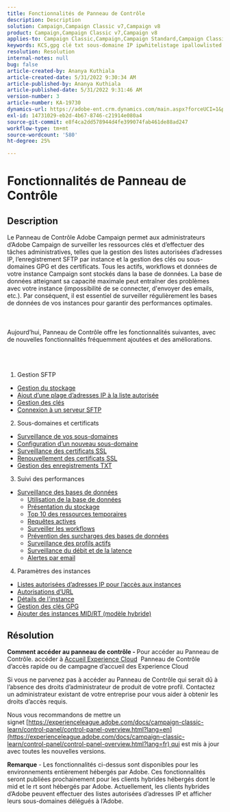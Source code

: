 ```yaml
---
title: Fonctionnalités de Panneau de Contrôle
description: Description
solution: Campaign,Campaign Classic v7,Campaign v8
product: Campaign,Campaign Classic v7,Campaign v8
applies-to: Campaign Classic,Campaign,Campaign Standard,Campaign Classic v7,Campaign v8
keywords: KCS,gpg clé txt sous-domaine IP ipwhitelistage ipallowlisted ip liste liste autorisée liste liste autorisée délégation de workflow de base de données cname csr ssl sftp débit de surveillance d’autorisation d’url txt csl
resolution: Resolution
internal-notes: null
bug: false
article-created-by: Ananya Kuthiala
article-created-date: 5/31/2022 9:30:34 AM
article-published-by: Ananya Kuthiala
article-published-date: 5/31/2022 9:31:46 AM
version-number: 3
article-number: KA-19730
dynamics-url: https://adobe-ent.crm.dynamics.com/main.aspx?forceUCI=1&pagetype=entityrecord&etn=knowledgearticle&id=6454a850-c4e0-ec11-bb3d-000d3a33df98
exl-id: 14731029-eb2d-4b67-8746-c21914e080a4
source-git-commit: e8f4ca2dd578944d4fe399074fab461de88ad247
workflow-type: tm+mt
source-wordcount: '580'
ht-degree: 25%

---
```


# Fonctionnalités de Panneau de Contrôle

## Description


Le Panneau de Contrôle Adobe Campaign permet aux administrateurs d’Adobe Campaign de surveiller les ressources clés et d’effectuer des tâches administratives, telles que la gestion des listes autorisées d’adresses IP, l’enregistrement SFTP par instance et la gestion des clés ou sous-domaines GPG et des certificats. Tous les actifs, workflows et données de votre instance Campaign sont stockés dans la base de données. La base de données atteignant sa capacité maximale peut entraîner des problèmes avec votre instance (impossibilité de se connecter, d&#39;envoyer des emails, etc.). Par conséquent, il est essentiel de surveiller régulièrement les bases de données de vos instances pour garantir des performances optimales.
<br><br> <br><br>
Aujourd’hui, Panneau de Contrôle offre les fonctionnalités suivantes, avec de nouvelles fonctionnalités fréquemment ajoutées et des améliorations.
<br><br> <br><br>
1. Gestion SFTP

- [Gestion du stockage](https://experienceleague.adobe.com/docs/control-panel/using/sftp-management/sftp-storage-management.html?lang=en)
- [Ajout d’une plage d’adresses IP à la liste autorisée](https://experienceleague.adobe.com/docs/control-panel/using/sftp-management/ip-range-allow-listing.html?lang=en)
- [Gestion des clés](https://experienceleague.adobe.com/docs/control-panel/using/sftp-management/key-management.html?lang=fr)
- [Connexion à un serveur SFTP](https://experienceleague.adobe.com/docs/control-panel/using/sftp-management/logging-into-sftp-server.html?lang=en)




2. Sous-domaines et certificats

- [Surveillance de vos sous-domaines](https://experienceleague.adobe.com/docs/control-panel/using/subdomains-and-certificates/monitoring-subdomains.html?lang=en)
- [Configuration d’un nouveau sous-domaine](https://experienceleague.adobe.com/docs/control-panel/using/subdomains-and-certificates/setting-up-new-subdomain.html?lang=en)
- [Surveillance des certificats SSL](https://experienceleague.adobe.com/docs/control-panel/using/subdomains-and-certificates/monitoring-ssl-certificates.html?lang=en)
- [Renouvellement des certificats SSL](https://experienceleague.adobe.com/docs/control-panel/using/subdomains-and-certificates/renewing-subdomain-certificate.html?lang=fr)
- [Gestion des enregistrements TXT](https://experienceleague.adobe.com/docs/control-panel/using/subdomains-and-certificates/managing-txt-records.html?lang=en)




3. Suivi des performances

- [Surveillance des bases de données](https://experienceleague.adobe.com/docs/control-panel/using/performance-monitoring/database-monitoring/database-monitoring.html?lang=fr)
   - [Utilisation de la base de données](https://experienceleague.adobe.com/docs/control-panel/using/performance-monitoring/database-monitoring/database-utilization.html?lang=en)
   - [Présentation du stockage](https://experienceleague.adobe.com/docs/control-panel/using/performance-monitoring/database-monitoring/database-storage-overview.html?lang=en)
   - [Top 10 des ressources temporaires](https://experienceleague.adobe.com/docs/control-panel/using/performance-monitoring/database-monitoring/database-top-ten-resources.html?lang=en)
   - [Requêtes actives](https://experienceleague.adobe.com/docs/control-panel/using/performance-monitoring/database-monitoring/database-active-queries.html?lang=en)
   - [Surveiller les workflows](https://experienceleague.adobe.com/docs/control-panel/using/performance-monitoring/database-monitoring/workflow-monitoring.html?lang=en)
   - [Prévention des surcharges des bases de données](https://experienceleague.adobe.com/docs/control-panel/using/performance-monitoring/database-monitoring/database-preventing-overload.html?lang=en)
   - [Surveillance des profils actifs](https://experienceleague.adobe.com/docs/control-panel/using/performance-monitoring/active-profiles-monitoring.html?lang=en)
   - [Surveillance du débit et de la latence](https://experienceleague.adobe.com/docs/control-panel/using/performance-monitoring/thoughputs-latencies.html?lang=en)
   - [Alertes par email](https://experienceleague.adobe.com/docs/control-panel/using/performance-monitoring/email-alerting.html?lang=en)


4. Paramètres des instances

- [Listes autorisées d’adresses IP pour l’accès aux instances](https://experienceleague.adobe.com/docs/control-panel/using/instances-settings/ip-allow-listing-instance-access.html?lang=en)
- [Autorisations d’URL](https://experienceleague.adobe.com/docs/control-panel/using/instances-settings/url-permissions.html?lang=en)
- [Détails de l&#39;instance](https://experienceleague.adobe.com/docs/control-panel/using/instances-settings/instance-details.html?lang=en)
- [Gestion des clés GPG](https://experienceleague.adobe.com/docs/control-panel/using/instances-settings/gpg-keys-management.html?lang=fr)
- [Ajouter des instances MID/RT (modèle hybride)](https://experienceleague.adobe.com/docs/control-panel/using/instances-settings/external-accounts.html?lang=en)



## Résolution


<b>Comment accéder au panneau de contrôle - </b>Pour accéder au Panneau de Contrôle. accéder à [Accueil Experience Cloud](https://experiencecloud.adobe.com)  Panneau de Contrôle d’accès rapide ou de campagne d’accueil des Experience Cloud

Si vous ne parvenez pas à accéder au Panneau de Contrôle qui serait dû à l’absence des droits d’administrateur de produit de votre profil. Contactez un administrateur existant de votre entreprise pour vous aider à obtenir les droits d’accès requis.

Nous vous recommandons de mettre un signet [https://experienceleague.adobe.com/docs/campaign-classic-learn/control-panel/control-panel-overview.html?lang=en](https://experienceleague.adobe.com/docs/campaign-classic-learn/control-panel/control-panel-overview.html?lang=fr) qui est mis à jour avec toutes les nouvelles versions.



<b>Remarque</b> - Les fonctionnalités ci-dessus sont disponibles pour les environnements entièrement hébergés par Adobe. Ces fonctionnalités seront publiées prochainement pour les clients hybrides hébergés dont le mid et le rt sont hébergés par Adobe. Actuellement, les clients hybrides d’Adobe peuvent effectuer des listes autorisées d’adresses IP et afficher leurs sous-domaines délégués à l’Adobe.
